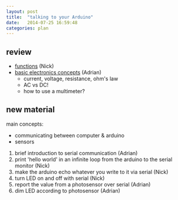 ```yaml
---
layout: post
title:  "talking to your Arduino"
date:   2014-07-25 16:59:48
categories: plan
---
```


review
------

- [functions](../resources/functionsAndLoops.md) (Nick)
- [basic electronics concepts](../resources/electronics.md) (Adrian)
    - current, voltage, resistance, ohm's law
    - AC vs DC!
    - how to use a multimeter?

new material
------------

main concepts:

- communicating between computer & arduino
- sensors

1. brief introduction to serial communication (Adrian)
2. print 'hello world' in an infinite loop from the arduino to the serial
   monitor (Nick)
3. make the arduino echo whatever you write to it via serial (Nick)
4. turn LED on and off with serial  (Nick)
5. report the value from a photosensor over serial (Adrian)
6. dim LED according to photosensor (Adrian)

